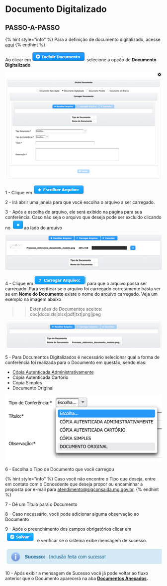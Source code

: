 # Documento Digitalizado

## PASSO-A-PASSO

{% hint style="info" %}
Para a definição de documento digitalizado, acesse [aqui](https://manual.sigconsaida.mg.gov.br/processo-eletronico/processo-eletronico#documento-digitalizado)
{% endhint %}

Ao clicar em ![](../../.gitbook/assets/incluir-documento.png) selecione a opção de **Documento Digitalizado**

![](../../.gitbook/assets/processo_eletronico_documento_digitalizado_1.png)

1 - Clique em ![](../../.gitbook/assets/escolher-arquivo.png) 

2 - Irá abrir uma janela para que você escolha o arquivo a ser carregado.

3 - Após a escolha do arquivo, ele será exibido na página para sua conferência. Caso não seja o arquivo que deseja pode ser excluído clicando no ![](../../.gitbook/assets/x.png)ao lado do arquivo

![Escolher arquivo a ser carregado](../../.gitbook/assets/processo_eletronico_carregar_arquivo.png)

4 - Clique em ![](../../.gitbook/assets/carregar-arquivo.png) para que o arquivo possa ser carregado. Para verificar se o arquivo foi carregado corretamente basta ver se em **Nome do Documento** existe o nome do arquivo carregado. Veja um exemplo na imagem abaixo

> > Extensões de Documentos aceitos: doc\|docx\|xls\|xlsx\|pdf\|txt\|png\|jpeg

![Arquivo carregado](../../.gitbook/assets/processo_eletronico_carregar_arquivo2.png)

5 - Para Documentos Digitalizados é necessário selecionar qual a forma de conferência foi realizada para o Documento em questão, sendo elas: 

* [Cópia Autenticada Administrativamente](https://manual.sigconsaida.mg.gov.br/processo-eletronico/processo-eletronico#copia-autenticada-administrativamente)
* Cópia Autenticada Cartório
* Cópia Simples
* Documento Original

![](../../.gitbook/assets/processo_eletronico_documento_digitalizado_tipo_confere-ncia.png)

6 - Escolha o Tipo de Documento que você carregou

{% hint style="info" %}
Caso você não encontre o Tipo que deseja, entre em contato com o Concedente que deseja propor ou encaminhar a proposta por e-mail para atendimento@sigconsaida.mg.gov.br.
{% endhint %}

7 - Dê um Título para o Documento

8 - Caso necessário, você pode adicionar alguma observação ao Documento

9 - Após o preenchimento dos campos obrigatórios clicar em ![](../../.gitbook/assets/salvar%20%281%29.png)  e verificar se o sistema exibe mensagem de sucesso. 

![](../../.gitbook/assets/processo_eletronico_arquivo_anexado_sucesso.png)

10 - Após exibir a mensagem de Sucesso você já pode voltar ao fluxo anterior que o Documento aparecerá na aba [**Documentos Anexados**](../../convenios/proposta/documentos-anexados.md)**.**

